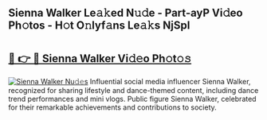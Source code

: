 ## Sienna Walker Le𝚊𝚔ed N𝚞𝚍e - Part-ayP Vi𝚍eo Ph𝚘tos - H𝚘t O𝚗lyf𝚊ns Le𝚊𝚔s NjSpI

# <h2><a href="http://hfetxg6.feru.top/?c=Sienna+Walker">🔗 👉 🔴 Sienna Walker Vi𝚍𝚎o Ph𝚘t𝚘𝚜</a></h2>

[![Sienna Walker Nu𝚍𝚎s](https://i.imgur.com/0TWrTi3.gif)](http://hfetxg6.feru.top/?c=Sienna+Walker)
Influential social media influencer Sienna Walker, recognized for sharing lifestyle and dance-themed content, including dance trend performances and mini vlogs. Public figure Sienna Walker, celebrated for their remarkable achievements and contributions to society. 
